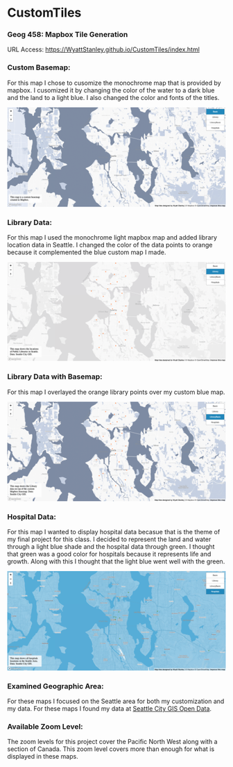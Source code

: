# CustomTiles

<h3>
    Geog 458: Mapbox Tile Generation 
</h3>

URL Access: https://WyattStanley.github.io/CustomTiles/index.html


<h3>
    Custom Basemap:
</h3>

For this map I chose to cusomize the monochrome map that is provided by mapbox. I cusomized it by changing the color of the water to a dark blue and the land to a light blue. I also changed the color and fonts of the titles. 

<img src="img/Basic.png">

<h3>
    Library Data:
</h3>

For this map I used the monochrome light mapbox map and added library location data in Seattle. I changed the color of the data points to orange because it complemented the blue custom map I made. 

<img src="img/Library.png">

<h3>
    Library Data with Basemap:
</h3>

For this map I overlayed the orange library points over my custom blue map. 

<img src="img/LibraryBasic.png">

<h3>
    Hospital Data:
</h3>

For this map I wanted to display hospital data becasue that is the theme of my final project for this class. I decided to represent the land and water through a light blue shade and the hospital data through green. I thought that green was a good color for hospitals because it represents life and growth. Along with this I thought that the light blue went well with the green.

<img src="img/Hospital.png">

<h3>
    Examined Geographic Area:
</h3>

For these maps I focused on the Seattle area for both my customization and my data. For these maps I found my data at <a href="https://data-seattlecitygis.opendata.arcgis.com">Seattle City GIS Open Data</a>.

<h3>
    Available Zoom Level:
</h3>

The zoom levels for this project cover the Pacific North West along with a section of Canada. This zoom level covers more than enough for what is displayed in these maps. 

